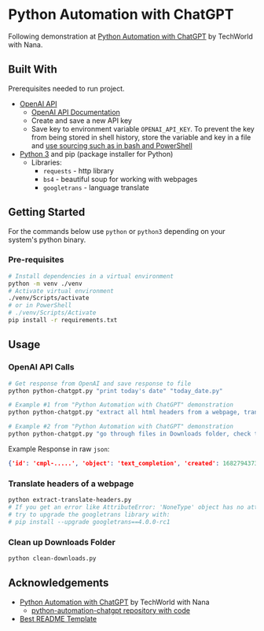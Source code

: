 # Python Automation with ChatGPT

Following demonstration at
[Python Automation with ChatGPT](https://www.youtube.com/watch?v=w-X_EQ2Xva4) by
TechWorld with Nana.

## Built With

Prerequisites needed to run project.

- [OpenAI API](https://platform.openai.com/)
  - [OpenAI API Documentation](https://platform.openai.com/docs/introduction)
  - Create and save a new API key
  - Save key to environment variable `OPENAI_API_KEY`. To prevent the key from
    being stored in shell history, store the variable and key in a file and
    [use sourcing such as in bash and PowerShell](https://superuser.com/questions/71446/equivalent-of-bashs-source-command-in-powershell)
- [Python 3](https://www.python.org/) and pip (package installer for Python)
  - Libraries:
    - `requests` - http library
    - `bs4` - beautiful soup for working with webpages
    - `googletrans` - language translate

## Getting Started

For the commands below use `python` or `python3` depending on your system's
python binary.

### Pre-requisites

```sh
# Install dependencies in a virtual environment
python -m venv ./venv
# Activate virtual environment
./venv/Scripts/activate
# or in PowerShell
# ./venv/Scripts/Activate
pip install -r requirements.txt
```

## Usage

### OpenAI API Calls

```sh
# Get response from OpenAI and save response to file
python python-chatgpt.py "print today's date" "today_date.py"

# Example #1 from "Python Automation with ChatGPT" demonstration
python python-chatgpt.py "extract all html headers from a webpage, translate to Spanish and save result into html file" "extract-translate-headers.py"

# Example #2 from "Python Automation with ChatGPT" demonstration
python python-chatgpt.py "go through files in Downloads folder, check their dates and if they are older than 30 days, move them to a folder called to_delete" "clean-downloads.py"
```

Example Response in raw `json`:

```json
{'id': 'cmpl-.....', 'object': 'text_completion', 'created': 1682794373, 'model': 'text-davinci-003', 'choices': [{'text': '\n\n# This is a Python script to print "Hello World"\n\nprint("Hello World!")', 'index': 0, 'logprobs': None, 'finish_reason': 'stop'}], 'usage': {'prompt_tokens': 7, 'completion_tokens': 22, 'total_tokens': 29}}
```

### Translate headers of a webpage

```sh
python extract-translate-headers.py
# If you get an error like AttributeError: 'NoneType' object has no attribute 'group'
# try to upgrade the googletrans library with:
# pip install --upgrade googletrans==4.0.0-rc1
```

### Clean up Downloads Folder

```sh
python clean-downloads.py
```

## Acknowledgements

- [Python Automation with ChatGPT](https://www.youtube.com/watch?v=w-X_EQ2Xva4)
  by TechWorld with Nana
  - [python-automation-chatgpt repository with code](https://gitlab.com/nanuchi/python-automation-chatgpt)
- [Best README Template](https://github.com/othneildrew/Best-README-Template/blob/master/README.md)
